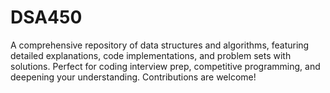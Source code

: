 # DSA450
A comprehensive repository of data structures and algorithms, featuring detailed explanations, code implementations, and problem sets with solutions. Perfect for coding interview prep, competitive programming, and deepening your understanding. Contributions are welcome!

